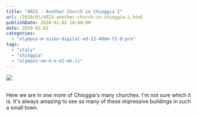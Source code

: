```yaml
---
title: "4823 - Another Church in Chioggia I"
url: /2020/01/4823-another-church-in-chioggia-i.html
publishDate: 2020-01-02 18:00:00
date: 2020-01-02
categories: 
  - "olympus-m-zuiko-digital-ed-12-40mm-f2-8-pro"
tags: 
  - "italy"
  - "chioggia"
  - "olympus-om-d-e-m1-mk-ii"
---
```

<div class="container">
<div class="center"><a target="_blank" href="https://d25zfm9zpd7gm5.cloudfront.net/1200x1200/2018/20180511_100736_lr.jpg"><img class="webfeedsFeaturedVisual" src="https://d25zfm9zpd7gm5.cloudfront.net/0600x0600/2018/20180511_100736_lr.jpg" /></a></div>
</div>
<br />

Here we are in one more of Chioggia's many churches. I'm not sure
which it is. It's always amazing to see so many of these impressive
buildings in such a small town.